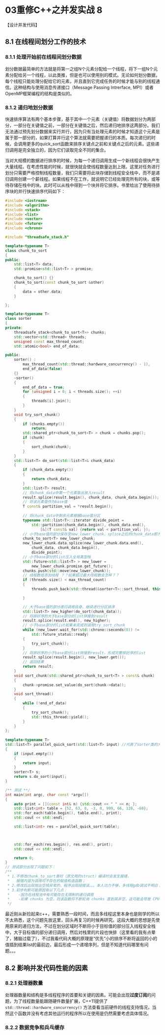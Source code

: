 # 03重修C++之并发实战 8

【设计并发代码】

## 8.1 在线程间划分工作的技术



### 8.1.1 处理开始前在线程间划分数据

划分数据最简单的方法就是将第一之组N个元素分配给一个线程，将下一组N个元素分配给另一个线程，以此类推，但是也可以使用别的模式。无论如何划分数据，每个线程只能处理分配给它的元素，并且直到它完成任务的时候才能与别的线程通信。这种结构与使用消息传递接口（Message Passing Intrerface, MPI）或者OpenMP框架编程的结构是类似的。



### 8.1.2 递归地划分数据

快速排序算法有两个基本步骤，基于其中一个元素（关键值）将数据划分为两部分，一部分在关键值之前，一部分在关键值之后，然后递归地排序这两部分。我们无法通过预先划分数据来实行并行，因为只有当处理元素的时候才知道这个元素是属于那一部分的，如果打算并行这个算法就需要把握递归的本质。每次递归的时候，会调用更多的quick_sort函数来排序关键点之前和关键点之后的元素。这些递归调用是完全独立的，因为它们读取完全不同的集合。

当对大规模的数据进行排序的时候，为每一个递归调用生成一个新线程会很快产生大量线程。在考虑性能的时候，就很快就会使线程数量达到上限。这里对任务进行划分只需要严格控制线程数量，我们只需要将此块存储到线程安全栈中，而不是递归调用创建一个薪线程。如果线程不在工作，就说明它已经处理完所有的块，或等待存储在栈中的块。此时可以从栈中得到一个块并将它排序。书里给出了使用待排序块的并行快速排序代码如下：



```cpp
#include <iostream>
#include <algorithm>
#include <stack>
#include <list>
#include <vector>
#include <future>
#include <chrono>

#include "threadsafe_stack.h"

template<typename T>
class chunk_to_sort
{
public:
    std::list<T> data;
    std::promise<std::list<T> > promise;

    chunk_to_sort() {}
    chunk_to_sort(const chunk_to_sort &other)
    {
        data = other.data;
    }

};

template<typename T>
class sorter
{
private:
    threadsafe_stack<chunk_to_sort<T>> chunks;
    std::vector<std::thread> threads;
    unsigned const max_thread_count;
    std::atomic<bool> end_of_data;

public:
    sorter() :
        max_thread_count(std::thread::hardware_concurrency() - 1),
        end_of_data(false)
    {}
    ~sorter()
    {
        end_of_data = true;
        for (unsigned i = 0; i < threads.size(); ++i)
        {
            threads[i].join();
        }
    }
    void try_sort_chunk()
    {
        if (chunks.empty()) 
            return;
        std::shared_ptr<chunk_to_sort<T> > chunk = chunks.pop();
        if (chunk)
        {
            sort_chunk(chunk);
        }
    }
    std::list<T> do_sort(std::list<T>& chunk_data)
    {
        if (chunk_data.empty())
        {
            return chunk_data;
        }
        std::list<T> result;
        // 将chunk_data中第一个元素取出放入result
        result.splice(result.begin(), chunk_data, chunk_data.begin());
        // 将该元素值作为base值
        T const& partition_val = *result.begin();
        
        // 将chunk_data中剩余元素根据base值分区
        typename std::list<T>::iterator divide_point =
            std::partition(chunk_data.begin(), chunk_data.end(),
                [&](T const& val) {return val < partition_val; });
        // 小于base值的部分保存至new_lower_chunk，splice之后的chunk_data即为大于base值的部分
        chunk_to_sort<T> new_lower_chunk;
        new_lower_chunk.data.splice(new_lower_chunk.data.end(),
            chunk_data, chunk_data.begin(),
            divide_point);
        // 小于base部分的list压入全局类型栈
        std::future<std::list<T> > new_lower =
            new_lower_chunk.promise.get_future();
        chunks.push(std::move(new_lower_chunk));
        // 线程数组添加线程 ？？如果超过最大线程数会怎样？？
        if (threads.size() < max_thread_count)
        {
            threads.push_back(std::thread(&sorter<T>::sort_thread, this));

        }

        // 大于base值的部分递归调用自身，继续进行分区排序
        std::list<T> new_higher(do_sort(chunk_data));
        // 将排好序的大于base部分的list拼接到result
        result.splice(result.end(), new_higher);
        // 小于base部分的list如果未完成则调用try_sort_chunk
        while (new_lower.wait_for(std::chrono::seconds(0)) !=
            std::future_status::ready)
        {
            try_sort_chunk();
        }
        // 将排好序的小于base部分list拼接到result，形成完整排好序的list
        result.splice(result.begin(), new_lower.get());
        // 返回结果
        return result;
    }
    void sort_chunk(std::shared_ptr<chunk_to_sort<T> > const& chunk)
    {
        chunk->promise.set_value(do_sort(chunk->data));
    }
    void sort_thread()
    {
        while (!end_of_data)
        {
            try_sort_chunk();
            std::this_thread::yield();
        }
    }
};
 
template<typename T>
std::list<T> parallel_quick_sort(std::list<T> input) //代表了sorter类的大部分功能
{
    if (input.empty())
    {
        return input;
    }
    sorter<T> s;
    return s.do_sort(input);
}

/** 测试 **/
int main(int argc, char const *argv[])
{
    auto print = [](const int& n) {std::cout << " " << n; };
    std::list<int> table = {52, 63, 8, -3, 0, 999, 66, 128, -60};
    std::for_each(table.begin(), table.end(), print);
    std::cout << std::endl;

    std::list<int> res = parallel_quick_sort(table);

    

    std::for_each(res.begin(), res.end(), print);
    std::cout << std::endl;

    return 0;
}
// 测试部分出现了问题如下：
/**
 * 1.不修改chunk_to_sort类时（原文用的struct）编译时会发生报错，
 *   报错内容为调用可不存在的赋值构造函数；
 * 2.修改后出现抛出空栈异常的，程序出现段错误。。。本人功力不够，多线程gdb调试不明白；
 * 3.初步判断可能原因有以下几点：
 *    -因为在线程池中有可能存在无限制的递归调用
 *    -如果 chunks 为空，则该函数将不断轮询 chunks 直到其非空，这可能会导致 CPU 占用过高。
 */
```

最近刚从新捡起来c++，需要熟悉一段时间，而且多线程这里本身也是刚学的所以不太熟悉，这个问题先放这里，回头再复习的时候再研究。这段大概的思想是先使用原来的递归方法，不过在划分区域时不断将小于目标值的部分压入线程安全栈中，大于目标值的部分递归调用，然后对栈里的片段也快排（这里看的我有点晕了，猪脑过载了），不过我看代码大概的原理是“优先”小的排序不断将返回的小的值插到结果list的最前边，最后形成一个递增序列，但是不知道代码哪里有问题。。。



## 8.2 影响并发代码性能的因素

 ### 8.2.1 处理器数量

处理器数量和结构是多线程程序的首要和关键的因素。可能会出现**过度订阅**的问题，为了线程数量能跟随硬件数量扩展，C++11提供了`std::thread::hardware_concurrency()` 方法查看当前硬件的线程支持情况，当然这个函数并没有考虑其他运行的程序所以在使用是仍然需要考虑具体情况。

### 8.2.2 数据竞争和兵乓缓存







